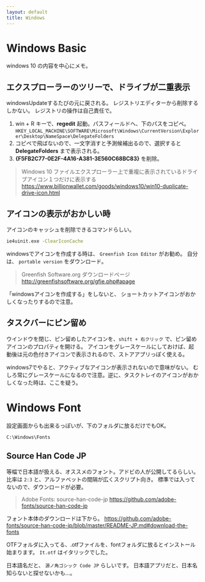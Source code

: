 ```yaml
---
layout: default
title: Windows
---
```


# Windows Basic

windows 10 の内容を中心にメモ。

## エクスプローラーのツリーで、ドライブが二重表示

windowsUpdateするたびの元に戻される。
レジストリエディターから削除するしかない。
レジストリの操作は自己責任で。

1. win + R キーで、**regedit** 起動。パスフィールドへ、下のパスをコピペ。
`HKEY_LOCAL_MACHINE\SOFTWARE\Microsoft\Windows\CurrentVersion\Explorer\Desktop\NameSpace\DelegateFolders`
3. コピペで飛ばないので、一文字消すと予測候補出るので、選択すると **DelegateFolders** まで表示される。
4. **{F5FB2C77-0E2F-4A16-A381-3E560C68BC83}** を削除。

> Windows 10 ファイルエクスプローラー上で重複に表示されているドライブアイコン１つだけに表示する
> https://www.billionwallet.com/goods/windows10/win10-duplicate-drive-icon.html


## アイコンの表示がおかしい時

アイコンのキャッシュを削除できるコマンドらしい。

```bat
ie4uinit.exe -ClearIconCache
```

windowsでアイコンを作成する時は、 `Greenfish Icon Editor` がお勧め。
自分は、 `portable version` をダウンロード。

> Greenfish Software.org ダウンロードページ
> http://greenfishsoftware.org/gfie.php#apage

「windowsアイコンを作成する」をしないと、
ショートカットアイコンがおかしくなったりするので注意。


## タスクバーにピン留め

ウインドウを閉じ、ピン留めしたアイコンを、`shift + 右クリック` で、ピン留めアイコンのプロパティを開ける。
アイコンをグレースケールにしておけば、起動後は元の色付きアイコンで表示されるので、ストアアプリっぽく使える。

windows7でやると、アクティブなアイコンが表示されないので意味がない。
むしろ常にグレースケールになるので注意。逆に、タスクトレイのアイコンがおかしくなった時は、ここを疑う。


# Windows Font

設定画面からも出来るっぽいが、下のフォルダに放るだけでもOK。

`C:\Windows\Fonts`

## Source Han Code JP

等幅で日本語が扱える、オススメのフォント。アドビの人が公開してるらしい。
比率は `2:3` と、アルファベットの間隔が広くスクリプト向き。
標準では入ってないので、ダウンロードが必要。

> Adobe Fonts: source-han-code-jp
> https://github.com/adobe-fonts/source-han-code-jp

フォント本体のダウンロードは下から。
https://github.com/adobe-fonts/source-han-code-jp/blob/master/README-JP.md#download-the-fonts

OTFフォルダに入ってる、.otfファイルを、fontフォルダに放るとインストール始まります。
`It.otf` はイタリックでした。

日本語名だと、 `源ノ角ゴシック Code JP` らしいです。
日本語アプリだと、日本名知らないと探せないかも…。
